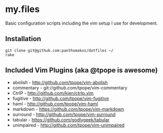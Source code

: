 # my.files

Basic configuration scripts including the vim setup I use for development.

## Installation

    git clone git@github.com:panthomakos/dotfiles ~/
    rake

## Included Vim Plugins (aka @tpope is awesome)

* abolish - http://github.com/tpope/vim-abolish
* commentary - git://github.com/tpope/vim-commentary
* CtrlP - http://github.com/kien/ctrlp.vim
* fugitive - http://github.com/tpope/vim-fugitive
* haml - http://github.com/tpope/vim-haml
* markdown - https://github.com/tpope/vim-markdown
* surround - http://github.com/tpope/vim-surround
* tabular - https://github.com/godlygeek/tabular
* unimpaired - http://github.com/tpope/vim-unimpaired
